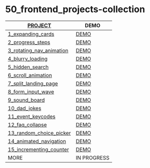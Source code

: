 # 50_frontend_projects-collection

| [PROJECT](https://50projects50days.com/)  | DEMO |
|----------|----------|
| [1_expanding_cards](https://github.com/yswnqc/50_frontend_projects-1_expanding_cards) | [DEMO](https://yswnqc.github.io/50_frontend_projects-1_expanding_cards/) | 
| [2_progress_steps](https://github.com/yswnqc/50_frontend_projects-2_progress_steps) | [DEMO](https://yswnqc.github.io/50_frontend_projects-2_progress_steps/) | 
| [3_rotating_nav_animation](https://github.com/yswnqc/50_frontend_projects-3_rotating_nav_animation) | [DEMO](https://yswnqc.github.io/50_frontend_projects-3_rotating_nav_animation/) | 
| [4_blurry_loading](https://github.com/yswnqc/50_frontend_projects-4_blurry_loading) | [DEMO](https://yswnqc.github.io/50_frontend_projects-4_blurry_loading/) | 
| [5_hidden_search](https://github.com/yswnqc/50_frontend_projects-5_hidden_search) | [DEMO](https://yswnqc.github.io/50_frontend_projects-5_hidden_search/) | 
| [6_scroll_animation](https://github.com/yswnqc/50_frontend_projects-6_scroll_animation) | [DEMO](https://yswnqc.github.io/50_frontend_projects-6_scroll_animation/) | 
| [7_split_landing_page](https://github.com/yswnqc/50_frontend_projects-7_split_landing_page) | [DEMO](https://yswnqc.github.io/50_frontend_projects-7_split_landing_page/) | 
| [8_form_input_wave](https://github.com/yswnqc/50_frontend_projects-8_form_input_wave) | [DEMO](https://yswnqc.github.io/50_frontend_projects-8_form_input_wave/) | 
| [9_sound_board](https://github.com/yswnqc/50_frontend_projects-9_sound_board) | [DEMO](https://yswnqc.github.io/50_frontend_projects-9_sound_board/) | 
| [10_dad_jokes](https://github.com/yswnqc/50_frontend_projects-10_dad_jokes) | [DEMO](https://yswnqc.github.io/50_frontend_projects-10_dad_jokes/) | 
| [11_event_keycodes](https://github.com/yswnqc/50_frontend_projects-11_event_keycodes) | [DEMO](https://yswnqc.github.io/50_frontend_projects-11_event_keycodes/) | 
| [12_faq_collapse](https://github.com/yswnqc/50_frontend_projects-12_faq_collapse) | [DEMO](https://yswnqc.github.io/50_frontend_projects-12_faq_collapse/) | 
| [13_random_choice_picker](https://github.com/yswnqc/50_frontend_projects-13_random_choice_picker) | [DEMO](https://yswnqc.github.io/50_frontend_projects-13_random_choice_picker/) | 
| [14_animated_navigation](https://github.com/yswnqc/50_frontend_projects-14_animated_navigation) | [DEMO](https://yswnqc.github.io/50_frontend_projects-14_animated_navigation/) | 
| [15_incrementing_counter](https://github.com/yswnqc/50_frontend_projects-15_incrementing_counter) | [DEMO](https://yswnqc.github.io/50_frontend_projects-15_incrementing_counter/) | 
| MORE | IN PROGRESS | 
